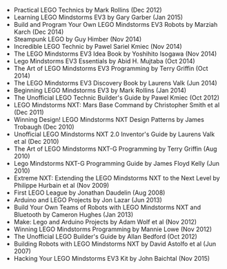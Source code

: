 
- Practical LEGO Technics by Mark Rollins (Dec 2012)
- Learning LEGO Mindstorms EV3 by Gary Garber (Jan 2015)
- Build and Program Your Own LEGO Mindstorms EV3 Robots by Marziah Karch (Dec
  2014)
- Steampunk LEGO by Guy Himber (Nov 2014)
- Incredible LEGO Technic by Pawel Sariel Kmiec (Nov 2014)
- The LEGO Mindstorms EV3 Idea Book by Yoshihito Isogawa (Nov 2014)
- Lego Mindstorms EV3 Essentials by Abid H. Mujtaba (Oct 2014)
- The Art of LEGO Mindstorms EV3 Programming by Terry Griffin (Oct 2014)
- The LEGO Mindstorms EV3 Discovery Book by Laurens Valk (Jun 2014)
- Beginning LEGO Mindstorms EV3 by Mark Rollins (Jan 2014)
- The Unofficial LEGO Technic Builder's Guide by Pawel Kmiec (Oct 2012)
- LEGO Mindstorms NXT: Mars Base Command by Christopher Smith et al (Dec 2011)
- Winning Design! LEGO Mindstorms NXT Design Patterns by James Trobaugh (Dec 2010)
- Unofficial LEGO Mindstorms NXT 2.0 Inventor's Guide by Laurens Valk et al (Dec 2010)
- The Art of LEGO Mindstorms NXT-G Programming by Terry Griffin (Aug 2010)
- Lego Mindstorms NXT-G Programming Guide by James Floyd Kelly (Jun 2010)
- Extreme NXT: Extending the LEGO Mindstorms NXT to the Next Level by Philippe
  Hurbain et al (Nov 2009)
- First LEGO League by Jonathan Daudelin (Aug 2008)
- Arduino and LEGO Projects by Jon Lazar (Jun 2013)
- Build Your Own Teams of Robots with LEGO Mindstorms NXT and Bluetooth by
  Cameron Hughes (Jan 2013)
- Make: Lego and Arduino Projects by Adam Wolf et al (Nov 2012)
- Winning LEGO Mindstorms Programming by Mannie Lowe (Nov 2012)
- The Unofficial LEGO Builder's Guide by Allan Bedford (Oct 2012)
- Building Robots with LEGO Mindstorms NXT by David Astolfo et al (Jun 2007)
- Hacking Your LEGO Mindstorms EV3 Kit by John Baichtal (Nov 2015)

